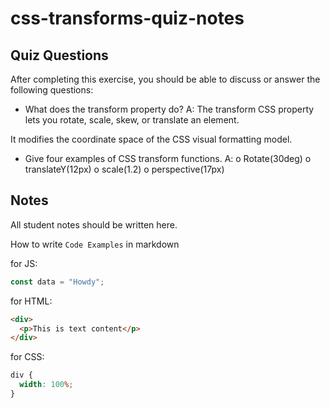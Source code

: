 # css-transforms-quiz-notes

## Quiz Questions

After completing this exercise, you should be able to discuss or answer the following questions:

- What does the transform property do?
A: The transform CSS property lets you rotate, scale, skew, or translate an element.

It modifies the coordinate space of the CSS visual formatting model.

- Give four examples of CSS transform functions.
A:
o Rotate(30deg)
o translateY(12px)
o scale(1.2)
o perspective(17px)


## Notes

All student notes should be written here.


How to write `Code Examples` in markdown

for JS:

```javascript
const data = "Howdy";
```

for HTML:

```html
<div>
  <p>This is text content</p>
</div>
```

for CSS:

```css
div {
  width: 100%;
}
```
